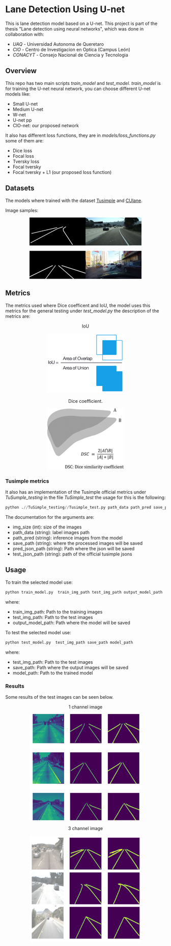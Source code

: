 # Lane Detection Using U-net
This is lane detection model based on a U-net. This project is part of the thesis "Lane detection using neural networks", which was done in collaboration with:
 * _UAQ_ - Universidad Autonoma de Queretaro
 * _CIO_ - Centro de Investigacion en Optica (Campus León)
 * _CONACYT_ - Consejo Nacional de Ciencia y Tecnologia

## Overview

This repo has two main scripts _train_model_ and _test_model_. _train_model_ is for training the U-net neural network, you can choose different U-net models like: 
* Small U-net
* Medium U-net
* W-net
* U-net pp
* CIO-net: our proposed network

It also has different loss functions, they are in _models/loss_functions.py_ some of them are:
* Dice loss
* Focal loss
* Tversky loss
* Focal tversky
* Focal tversky + L1 (our proposed loss function)

## Datasets
The models where trained with the dataset [Tusimple](https://www.kaggle.com/datasets/manideep1108/tusimple) and [CUlane](https://xingangpan.github.io/projects/CULane.html).

Image samples:
<p align="center">
  <img width="70%" height="48%" src="img/Tusimple.jpg">  
</p>

<p align="center">
  <img width="70%" height="48%" src="img/CULane.jpg">  
</p>


## Metrics

The metrics used where Dice coefficent and IoU, the model uses this metrics for the general testing under _test_model.py_ the description of the metrics are:

<p align="center">
IoU 
</p>

<p align="center">
<img width="48%" height="48%" src="img/IoU.png">  
</p>

<p align="center">
Dice coefficient.
</p>
<p align="center">
<img width="48%" height="48%" src="img/Dice.PNG">
</p>

### Tusimple metrics

It also has an implementation of the Tusimple official metrics under _TuSumple_testing_ in the file _TuSimple_test_ the usage for this is the following:

```python
python .//TuSimple_testing//Tusimple_test.py path_data path_pred save_path pred_json_path test_json_path
```

The documentation for the arguments are:

* img_size (int): size of the images
* path_data (string): label images path
* path_pred (string): inference images from the model
* save_path (string): where the processed images will be saved
* pred_json_path (string): Path where the json will be saved
* test_json_path (string): path of the official tusimple jsons

## Usage

To train the selected model use:
```python
python train_model.py  train_img_path test_img_path output_model_path
```
where:
* train_img_path: Path to the training images
* test_img_path: Path to the test images
* output_model_path: Path where the model will be saved

To test the selected model use:
```python
python test_model.py  test_img_path save_path model_path
```
where:
* test_img_path: Path to the test images
* save_path: Path where the output images will be saved
* model_path: Path to the trained model

### Results

Some results of the test images can be seen below.

<p align="center">
1 channel image
</p>

<p align="center">
<img width="70%" height="70%" src="img/results.png">  
</p>

<p align="center">
3 channel image
</p>
<p align="center">
<img width="70%" height="70%" src="img/3chanel.png">
</p>